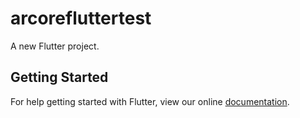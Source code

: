 # arcorefluttertest

A new Flutter project.

## Getting Started

For help getting started with Flutter, view our online
[documentation](https://flutter.io/).
